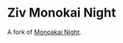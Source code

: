 # Ziv Monokai Night

A fork of [Monoakai Night](https://github.com/fabiospampinato/vscode-monokai-night).
